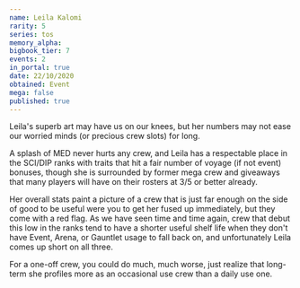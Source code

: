 ```yaml
---
name: Leila Kalomi
rarity: 5
series: tos
memory_alpha:
bigbook_tier: 7
events: 2
in_portal: true
date: 22/10/2020
obtained: Event
mega: false
published: true
---
```


Leila's superb art may have us on our knees, but her numbers may not ease our worried minds (or precious crew slots) for long.

A splash of MED never hurts any crew, and Leila has a respectable place in the SCI/DIP ranks with traits that hit a fair number of voyage (if not event) bonuses, though she is surrounded by former mega crew and giveaways that many players will have on their rosters at 3/5 or better already.

Her overall stats paint a picture of a crew that is just far enough on the side of good to be useful were you to get her fused up immediately, but they come with a red flag. As we have seen time and time again, crew that debut this low in the ranks tend to have a shorter useful shelf life when they don't have Event, Arena, or Gauntlet usage to fall back on, and unfortunately Leila comes up short on all three.

For a one-off crew, you could do much, much worse, just realize that long-term she profiles more as an occasional use crew than a daily use one.
